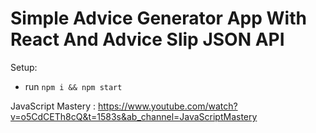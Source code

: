 # Simple Advice Generator App With React And Advice Slip JSON API

Setup:
- run ```npm i && npm start```

JavaScript Mastery : https://www.youtube.com/watch?v=o5CdCETh8cQ&t=1583s&ab_channel=JavaScriptMastery
